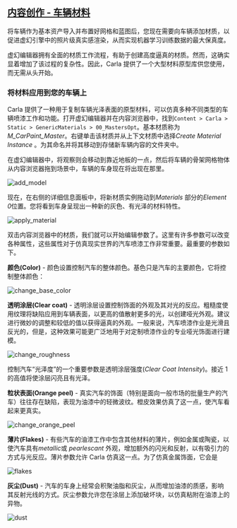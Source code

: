 ## [内容创作 - 车辆材料](https://carla.readthedocs.io/en/latest/tuto_content_authoring_vehicles_materials/) 

将车辆作为基本资产导入并布置好网格和蓝图后，您现在需要向车辆添加材质，以促进虚幻引擎中的照片级真实感渲染，从而实现机器学习训练数据的最大保真度。

虚幻编辑器拥有全面的材质工作流程，有助于创建高度逼真的材质。然而，这确实显着增加了该过程的复杂性。因此，Carla 提供了一个大型材料原型库供您使用，而无需从头开始。

### 将材料应用到您的车辆上

Carla 提供了一种用于复制车辆光泽表面的原型材料，可以仿真多种不同类型的车辆喷漆工作和功能。打开虚幻编辑器并在内容浏览器中，找到`Content > Carla > Static > GenericMaterials > 00_MastersOpt`。基本材质称为*M_CarPaint_Master*。右键单击该材质并从上下文材质中选择*Create Material Instance*  。为其命名并将其移动到存储新车辆内容的文件夹中。

在虚幻编辑器中，将观察则会移动到靠近地板的一点，然后将车辆的骨架网格物体从内容浏览器拖到场景中，车辆的车身现在将出现在那里。

![add_model](img/tuto_content_authoring_vehicles/add_model.gif)

现在，在右侧的详细信息面板中，将新材质实例拖动到*Materials* 部分的*Element 0*位置。您将看到车身呈现出一种新的灰色、有光泽的材料特性。

![apply_material](img/tuto_content_authoring_vehicles/apply_material.gif)

双击内容浏览器中的材质，我们就可以开始编辑参数了。这里有许多参数可以改变各种属性，这些属性对于仿真现实世界的汽车喷漆工作非常重要。最重要的参数如下。



__颜色(Color)__ - 颜色设置控制汽车的整体颜色。基色只是汽车的主要颜色，它将控制整体颜色：

![change_base_color](img/tuto_content_authoring_vehicles/change_base_color.gif)

__透明涂层(Clear coat)__ - 透明涂层设置控制饰面的外观及其对光的反应。粗糙度使用纹理将缺陷应用到车辆表面，以更高的值散射更多的光，以创建哑光外观。建议进行微妙的调整和较低的值以获得逼真的外观。一般来说，汽车喷漆作业是光滑且反光的，但是，这种效果可能更广泛地用于对定制喷漆作业的专业哑光饰面进行建模。

![change_roughness](img/tuto_content_authoring_vehicles/change_roughness.gif)

控制汽车“光泽度”的一个重要参数是透明涂层强度(*Clear Coat Intensity*)。接近 1 的高值将使涂层闪亮且有光泽。

__粒状表面(Orange peel)__ - 真实汽车的饰面（特别是面向一般市场的批量生产的汽车）往往存在缺陷，表现为油漆中的轻微波纹。橙皮效果仿真了这一点，使汽车看起来更真实。

![change_orange_peel](img/tuto_content_authoring_vehicles/change_orange_peel.gif)

__薄片(Flakes)__ - 有些汽车的油漆工作中包含其他材料的薄片，例如金属或陶瓷，以使汽车具有*metallic*或 *pearlescant* 外观，增加额外的闪光和反射，以有吸引力的方式与光反应。薄片参数允许 Carla 仿真这一点。为了仿真金属饰面，它会是  

![flakes](img/tuto_content_authoring_vehicles/flakes.gif)

__灰尘(Dust)__ - 汽车的车身上经常会积聚油脂和灰尘，从而增加油漆的质感，影响其反射光线的方式。灰尘参数允许您在涂层上添加破坏块，以仿真粘附在油漆上的异物。

![dust](img/tuto_content_authoring_vehicles/dust.gif)

